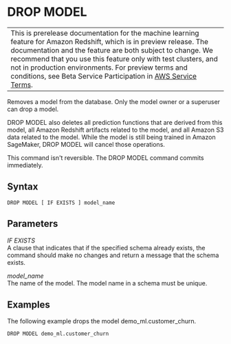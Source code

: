 # DROP MODEL<a name="r_DROP_MODEL"></a>


|  | 
| --- |
| This is prerelease documentation for the machine learning feature for Amazon Redshift, which is in preview release\. The documentation and the feature are both subject to change\. We recommend that you use this feature only with test clusters, and not in production environments\. For preview terms and conditions, see Beta Service Participation in [AWS Service Terms](https://aws.amazon.com/service-terms/)\.   | 

Removes a model from the database\. Only the model owner or a superuser can drop a model\. 

DROP MODEL also deletes all prediction functions that are derived from this model, all Amazon Redshift artifacts related to the model, and all Amazon S3 data related to the model\. While the model is still being trained in Amazon SageMaker, DROP MODEL will cancel those operations\.

This command isn't reversible\. The DROP MODEL command commits immediately\.

## Syntax<a name="r_DROP_MODEL-synopsis"></a>

```
DROP MODEL [ IF EXISTS ] model_name
```

## Parameters<a name="r_DROP_MODEL-parameters"></a>

 *IF EXISTS*   
A clause that indicates that if the specified schema already exists, the command should make no changes and return a message that the schema exists\.

 *model\_name*   
The name of the model\. The model name in a schema must be unique\.

## Examples<a name="r_DROP_MODEL-examples"></a>

The following example drops the model demo\_ml\.customer\_churn\.

```
DROP MODEL demo_ml.customer_churn 
```